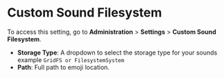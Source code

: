 # Custom Sound Filesystem

To access this setting, go to **Administration** > **Settings** > **Custom Sound Filesystem**.

* **Storage Type**: A dropdown to select the storage type for your sounds example `GridFS or FilesystemSystem`
* **Path**: Full path to emoji location.
